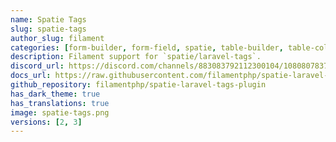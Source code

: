 ```yaml
---
name: Spatie Tags
slug: spatie-tags
author_slug: filament
categories: [form-builder, form-field, spatie, table-builder, table-column]
description: Filament support for `spatie/laravel-tags`.
discord_url: https://discord.com/channels/883083792112300104/1080807837833384017
docs_url: https://raw.githubusercontent.com/filamentphp/spatie-laravel-tags-plugin/3.x/README.md
github_repository: filamentphp/spatie-laravel-tags-plugin
has_dark_theme: true
has_translations: true
image: spatie-tags.png
versions: [2, 3]
---
```

